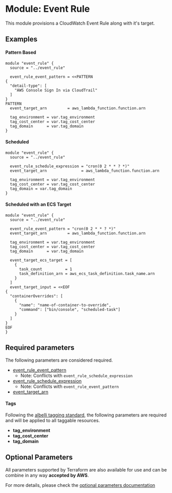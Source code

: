 # Module: Event Rule

This module provisions a CloudWatch Event Rule along with it's target.

## Examples 

#### Pattern Based
```
module "event_rule" {
  source = "../event_rule"

  event_rule_event_pattern = <<PATTERN
{
  "detail-type": [
    "AWS Console Sign In via CloudTrail"
  ]
}
PATTERN
  event_target_arn         = aws_lambda_function.function.arn

  tag_environment = var.tag_environment
  tag_cost_center = var.tag_cost_center
  tag_domain      = var.tag_domain
}
```

#### Scheduled
```
module "event_rule" {
  source = "../event_rule"

  event_rule_schedule_expression = "cron(0 2 * * ? *)"
  event_target_arn               = aws_lambda_function.function.arn

  tag_environment = var.tag_environment
  tag_cost_center = var.tag_cost_center
  tag_domain = var.tag_domain
}
```

#### Scheduled with an ECS Target
```
module "event_rule" {
  source = "../event_rule"

  event_rule_event_pattern = "cron(0 2 * * ? *)"
  event_target_arn         = aws_lambda_function.function.arn

  tag_environment = var.tag_environment
  tag_cost_center = var.tag_cost_center
  tag_domain      = var.tag_domain

  event_target_ecs_target = [
    {
      task_count          = 1
      task_definition_arn = aws_ecs_task_definition.task_name.arn
    }
  ]
  event_target_input = <<EOF
{
  "containerOverrides": [
    {
      "name": "name-of-container-to-override",
      "command": ["bin/console", "scheduled-task"]
    }
  ]
}
EOF
}
```

## Required parameters

The following parameters are considered required.

* [event_rule_event_pattern](https://www.terraform.io/docs/providers/aws/r/cloudwatch_event_rule.html#event_pattern)
  * Note: Conflicts with `event_rule_schedule_expression`
* [event_rule_schedule_expression](https://www.terraform.io/docs/providers/aws/r/cloudwatch_event_rule.html#schedule_expression)
  * Note: Conflicts with `event_rule_event_pattern`
* [event_target_arn](https://www.terraform.io/docs/providers/aws/r/cloudwatch_event_target.html#arn)

#### Tags
Following the [albelli tagging standard](https://wiki.albelli.net/wiki/Albelli_AWS_Tagging_standards), the following parameters are required and will be applied to all taggable resources.

* **tag_environment**
* **tag_cost_center**
* **tag_domain**

## Optional Parameters

All parameters supported by Terraform are also available for use and can be combine in any way **accepted by AWS**.

For more details, please check the [optional parameters documentation](docs/optional_parameters.md)


